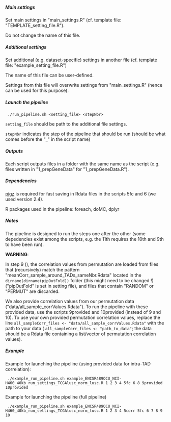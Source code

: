 ##### Main settings

Set main settings in "main_settings.R" (cf. template file: "TEMPLATE_setting_file.R").

Do not change the name of this file.


##### Additional settings

Set additional (e.g. dataset-specific) settings in another file (cf. template file: "example_setting_file.R")

The name of this file can be user-defined.

Settings from this file will overwrite settings from "main_settings.R" (hence can be used for this purpose).


##### Launch the pipeline

```{bash}
 ./run_pipeline.sh <setting_file> <stepNbr>
```

`setting_file` should be path to the additional file settings.


`stepNbr` indicates the step of the pipeline that should be run (should be what comes before the "_" in the script name)


##### Outputs

Each script outputs files in a folder with the same name as the script (e.g. files written in "1_prepGeneData" for "1_prepGeneData.R").


##### Dependencies

[pigz](https://zlib.net/pigz) is required for fast saving in Rdata files in the scripts 5fc and 6 (we used version 2.4).


R packages used in the pipeline: foreach, doMC, dplyr


##### Notes

The pipeline is designed to run the steps one after the other (some depedencies exist among the scripts, e.g. the 11th requires the 10th and 9th to have been run).

**WARNING**: 


In step 9 (), the correlation values from permutation are loaded from files that (recursively) match the pattern "meanCorr_sample_around_TADs_sameNbr.Rdata" located in the `dirname(dirname(pipOutFold))` folder (this might need to be changed !) ("pipOutFold" is set in setting file), and files that contain "RANDOM" or "PERMUT" are discarded. 

We also provide correlation values from our permutation data ("data/all_sample_corrValues.Rdata"). To run the pipeline with these provided data, use the scripts 9provided and 10provided (instead of 9 and 10). To use your own provided permutation correlation values, replace the line `all_sampleCorr_files <- "data/all_sample_corrValues.Rdata"` with the path to your data ( `all_sampleCorr_files <- "path_to_data"`; the data should be a Rdata file containing a list/vector of permutation correlation values).


##### Example

Example for launching the pipeline (using provided data for intra-TAD correlation):

```{bash}
 ./example_run_pipeline.sh example_ENCSR489OCU_NCI-H460_40kb_run_settings_TCGAlusc_norm_lusc.R 1 2 3 4 5fc 6 8 9provided 10provided
```

Example for launching the pipeline (full pipeline)

```{bash}
 ./example_run_pipeline.sh example_ENCSR489OCU_NCI-H460_40kb_run_settings_TCGAlusc_norm_lusc.R 1 2 3 4 5corr 5fc 6 7 8 9 10
```
